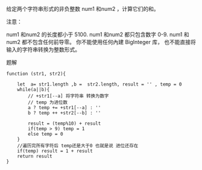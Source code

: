 给定两个字符串形式的非负整数 num1 和num2 ，计算它们的和。

注意：

num1 和num2 的长度都小于 5100.
num1 和num2 都只包含数字 0-9.
num1 和num2 都不包含任何前导零。
你不能使用任何內建 BigInteger 库， 也不能直接将输入的字符串转换为整数形式。

题解

```
function (str1, str2){

    let  a= str1.length ,b =  str2.length, result = '' , temp = 0
    while(a||b){
        // +str1[--a] 将字符串 转换为数字
        // temp 为进位数 
        a ? temp += +str1[--a] : ''
        b ? temp ++ +str2[--b] : ''

        result = (temp%10) + result
        if(temp > 9) temp = 1
        else temp = 0
    }
    //遍历完所有字符后 temp还是大于0 也就是说 进位还存在
    if(temp) result = 1 + result
    return result
}


```